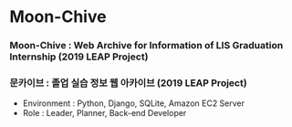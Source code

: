 # Moon-Chive
### Moon-Chive : Web Archive for Information of LIS Graduation Internship (2019 LEAP Project)
### 문카이브 : 졸업 실습 정보 웹 아카이브 (2019 LEAP Project)

* Environment : Python, Django, SQLite, Amazon EC2 Server
* Role : Leader, Planner, Back-end Developer
